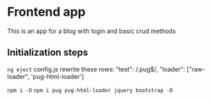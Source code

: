 # Frontend app
This is an app for a blog with login and basic crud methods

## Initialization steps

 ``` ng eject ```
  config.js rewrite these rows:
  "test": /\.pug$/,
  "loader": ["raw-loader", 'pug-html-loader']
    
 ``` npm i -D ```
 ``` npm i pug pug-html-loader jquery bootstrap -D ```